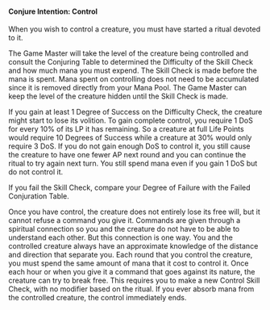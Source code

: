 #### Conjure Intention: Control

When you wish to control a creature, you must have started a ritual devoted to it.

The Game Master will take the level of the creature being controlled and consult the Conjuring Table to determined the Difficulty of the Skill Check and how much mana you must expend. The Skill Check is made before the mana is spent. Mana spent on controlling does not need to be accumulated since it is removed directly from your Mana Pool. The Game Master can keep the level of the creature hidden until the Skill Check is made.

If you gain at least 1 Degree of Success on the Difficulty Check, the creature might start to lose its volition. To gain complete control, you require 1 DoS for every 10% of its LP it has remaining. So a creature at full Life Points would require 10 Degrees of Success while a creature at 30% would only require 3 DoS. If you do not gain enough DoS to control it, you still cause the creature to have one fewer AP next round and you can continue the ritual to try again next turn. You still spend mana even if you gain 1 DoS but do not control it.

If you fail the Skill Check, compare your Degree of Failure with the Failed Conjuration Table.

Once you have control, the creature does not entirely lose its free will, but it cannot refuse a command you give it. Commands are given through a spiritual connection so you and the creature do not have to be able to understand each other. But this connection is one way. You and the controlled creature always have an approximate knowledge of the distance and direction that separate you. Each round that you control the creature, you must spend the same amount of mana that it cost to control it. Once each hour or when you give it a command that goes against its nature, the creature can try to break free. This requires you to make a new Control Skill Check, with no modifier based on the ritual. If you ever absorb mana from the controlled creature, the control immediately ends. 
